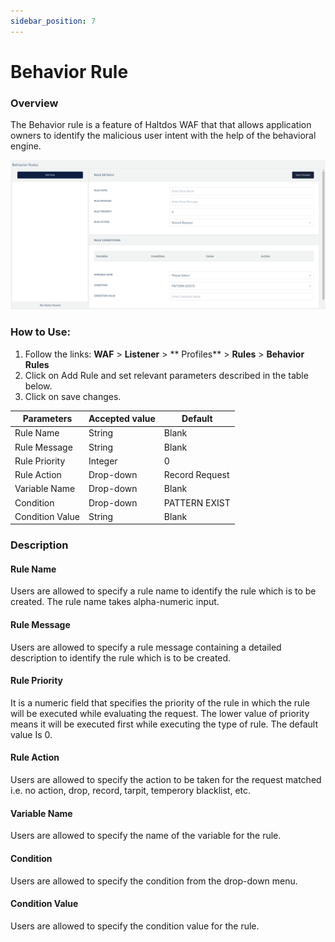 ```yaml
---
sidebar_position: 7
---
```


# Behavior Rule
### Overview
The Behavior rule is a feature of Haltdos WAF that that allows application owners to identify the malicious user intent with the help of the behavioral engine.
   
![Behavior Rule](/img/waf/v6/docs/behavior_rule.png)
   
### How to Use:
1. Follow the links: **WAF** > **Listener** > ** Profiles** > **Rules** > **Behavior Rules**
2. Click on Add Rule and set relevant parameters described in the table below.
3. Click on save changes.
   
| Parameters      | Accepted value |  Default       |
|-----------------|----------------|----------------|
| Rule Name       | String         | Blank          |
| Rule Message    | String         | Blank          |
| Rule Priority   | Integer        | 0              |
| Rule Action     | Drop-down      | Record Request |
| Variable Name   | Drop-down      | Blank          |
| Condition       | Drop-down      | PATTERN EXIST  |
| Condition Value | String         | Blank          |
   
### Description

#### Rule Name
Users are allowed to specify a rule name to identify the rule which is to be created. The rule name takes alpha-numeric input.

#### Rule Message
Users are allowed to specify a rule message containing a detailed description to identify the rule which is to be created.

#### Rule Priority

It is a numeric field that specifies the priority of the rule in which the rule will be executed while evaluating the request. The lower value of priority means it will be executed first while executing the type of rule. The default value Is 0. 

#### Rule Action
Users are allowed to specify the action to be taken for the request matched i.e. no action, drop, record, tarpit, temperory blacklist, etc.

#### Variable Name
Users are allowed to specify the name of the variable for the rule.

#### Condition
Users are allowed to specify the condition from the drop-down menu.

#### Condition Value
Users are allowed to specify the condition value for the rule.

